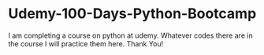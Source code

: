 # Udemy-100-Days-Python-Bootcamp
I am completing a course on python at udemy. Whatever codes there are in the course I will practice them here. Thank You!
